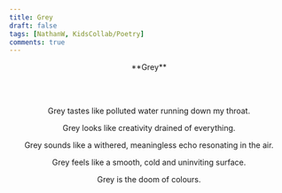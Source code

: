 ```yaml
---
title: Grey
draft: false
tags: [NathanW, KidsCollab/Poetry]
comments: true
---
```


<center>**Grey**

<br></br>

Grey tastes like polluted water running down my throat.

Grey looks like creativity drained of everything.

Grey sounds like a withered, meaningless echo resonating in the air.

Grey feels like a smooth, cold and uninviting surface.

Grey is the doom of colours.</center>
